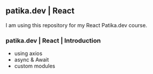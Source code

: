 ## patika.dev | React

I am using this repository for my React Patika.dev course.

### patika.dev | React | Introduction

* using axios
* async & Await
* custom modules